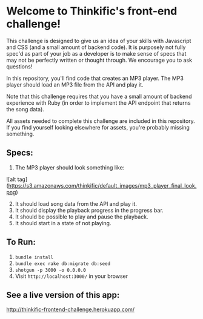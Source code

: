 # Welcome to Thinkific's front-end challenge!

This challenge is designed to give us an idea of your skills with Javascript and CSS (and a small amount of backend code). It is purposely not fully spec'd as part of your job as a developer is to make sense of specs that may not be perfectly written or thought through. We encourage you to ask questions!

In this repository, you'll find code that creates an MP3 player. The MP3 player should load an MP3 file from the API and play it.

Note that this challenge requires that you have a small amount of backend experience with Ruby (in order to implement the API endpoint that returns the song data).

All assets needed to complete this challenge are included in this repository. If you find yourself looking elsewhere for assets, you're probably missing something.

## Specs:

1. The MP3 player should look something like:

![alt tag] (https://s3.amazonaws.com/thinkific/default_images/mp3_player_final_look.png)

2. It should load song data from the API and play it.
3. It should display the playback progress in the progress bar.
4. It should be possible to play and pause the playback.
5. It should start in a state of not playing.

## To Run:

1. `bundle install`
2. `bundle exec rake db:migrate db:seed`
3. `shotgun -p 3000 -o 0.0.0.0`
4. Visit `http://localhost:3000/` in your browser

## See a live version of this app:
http://thinkific-frontend-challenge.herokuapp.com/ 

